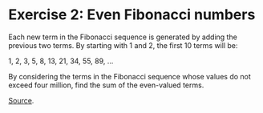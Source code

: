 # Exercise 2: Even Fibonacci numbers

Each new term in the Fibonacci sequence is generated by adding the previous two terms. 
By starting with 1 and 2, the first 10 terms will be:

1, 2, 3, 5, 8, 13, 21, 34, 55, 89, ...

By considering the terms in the Fibonacci sequence whose values do not exceed four million, 
find the sum of the even-valued terms.

[Source](https://projecteuler.net/problem=2).
